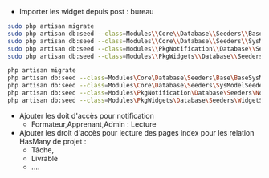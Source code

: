 

- Importer les widget depuis post : bureau


````bash
sudo php artisan migrate
sudo php artisan db:seed --class=Modules\\Core\\Database\\Seeders\\Base\\BaseSysModuleSeeder
sudo php artisan db:seed --class=Modules\\Core\\Database\\Seeders\\SysModelSeeder
sudo php artisan db:seed --class=Modules\\PkgNotification\\Database\\Seeders\\NotificationSeeder
sudo php artisan db:seed --class=Modules\\PkgWidgets\\Database\\Seeders\\WidgetSeeder
````
 
````bash
php artisan migrate
php artisan db:seed --class=Modules\Core\Database\Seeders\Base\BaseSysModuleSeeder
php artisan db:seed --class=Modules\Core\Database\Seeders\SysModelSeeder
php artisan db:seed --class=Modules\PkgNotification\Database\Seeders\NotificationSeeder
php artisan db:seed --class=Modules\PkgWidgets\Database\Seeders\WidgetSeeder
````
 
- Ajouter les doit d'accès pour notification 
  - Formateur,Apprenant,Admin : Lecture
- Ajouter les droit d'accès pour lecture des pages index pour les relation HasMany de projet : 
  - Tâche,
  - Livrable
  - ....